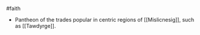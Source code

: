#faith
- Pantheon of the trades popular in centric regions of [[Mislicnesig]], such as [[Tawdyrge]].